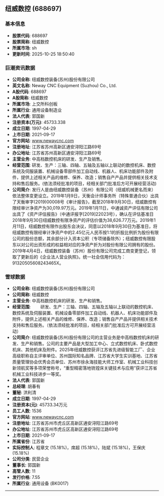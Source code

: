## 纽威数控 (688697)

### 基本信息

- **股票代码**: 688697
- **股票简称**: 纽威数控
- **所属市场**: sh
- **更新时间**: 2025-10-25 18:50:40

### 巨潮资讯数据

- **公司全称**: 纽威数控装备(苏州)股份有限公司
- **英文名称**: Neway CNC Equipment (Suzhou) Co., Ltd.
- **A股代码**: 688697
- **A股简称**: 纽威数控
- **所属市场**: 上交所科创板
- **所属行业**: 通用设备制造业
- **法人代表**: 郭国新
- **注册资本(万元)**: 45733.338
- **成立日期**: 1997-04-29
- **上市日期**: 2021-09-17
- **官方网站**: www.newaycnc.com
- **注册地址**: 江苏省苏州高新区通安浔阳江路69号
- **办公地址**: 江苏省苏州高新区通安浔阳江路69号
- **主营业务**: 中高档数控机床的研发、生产及销售。
- **经营范围**: 研发、生产：三轴、四轴、五轴及五轴以上联动的数控机床、数控系统及伺服装置、机械设备零部件加工自动线、机器人、机床功能部件及附件，提供上述相关产品的维修、保养、改造；销售自产产品并提供相关技术支持和售后服务。(依法须经批准的项目，经相关部门批准后方可开展经营活动)
- **公司简介**: 发行人是由纽威数控装备（苏州）有限公司（纽威机械更名而来）依法整体变更设立。2019年1月9日，天衡会计师事务所（特殊普通合伙）出具了天衡审字(2019)00008号《审计报告》，截至2018年9月30日，纽威数控有限经审计净资产为30,019.97万元。2019年1月11日，中通诚资产评估有限公司出具了《资产评估报告》（中通评报字[2019]22023号），确认在评估基准日2018年9月30日纽威数控有限净资产的评估价值为38,626.77万元。2019年1月11日，纽威数控有限作出股东会决议，同意以2018年9月30日为基准日，将纽威数控有限经审计净资产中的2.45亿元人民币按1:1的折股比例折为股份有限公司的股份总额，其余部分计入资本公积（专项储备除外）；纽威数控有限股东以对公司出资形成的权益相对应的净资产折为对股份有限公司拥有的股份。2019年4月4日，纽威数控装备（苏州）股份有限公司完成工商变更登记，领取了更新后的《企业法人营业执照》。统一社会信用代码为：91320505608243465X。

### 雪球数据

- **公司全称**: 纽威数控装备(苏州)股份有限公司
- **公司简称**: 纽威数控
- **主营业务**: 中高档数控机床的研发、生产和销售。
- **经营范围**: 　　研发、生产：三轴、四轴、五轴及五轴以上联动的数控机床、数控系统及伺服装置、机械设备零部件加工自动线、机器人、机床功能部件及附件，提供上述相关产品的维修、保养、改造；销售自产产品并提供相关技术支持和售后服务。（依法须经批准的项目，经相关部门批准后方可开展经营活动）
- **公司简介**: 纽威数控装备(苏州)股份有限公司的主营业务是中高档数控机床的研发、生产和销售。公司的主要产品是大型加工中心、立式数控机床、卧式数控机床、其他机床及附件。2025年纽威数控获评江苏省先进级智能工厂、企业高级职称自主评审单位、苏州国际知名品牌、江苏省大学生实训基地、江苏省质量管理协会优秀会员单位、苏州市徐永海技能大师工作室、机械工业科技创新领航奖等多项荣誉称号，“重型精密落地铣镗床关键技术与应用”获评江苏省机械工业科技进步一等奖。
- **法人代表**: 郭国新
- **总经理**: 胡春有
- **董秘**: 洪利清
- **成立日期**: 1997-04-29
- **注册资本(元)**: 45733.34万元
- **员工人数**: 1536
- **官方网站**: www.newaycnc.com
- **注册地址**: 江苏省苏州市虎丘区高新区通安浔阳江路69号
- **办公地址**: 江苏省苏州市虎丘区高新区通安浔阳江路69号
- **上市日期**: 2021-09-17
- **所属省份**: 江苏省
- **实际控制人**: 程章文 (15.18%)，席超 (15.18%)，陆斌 (15.18%)，王保庆 (15.18%)
- **公司分类**: 民营企业
- **董事长**: 郭国新
- **高管人数**: 11
- **发行价格**: 7.55
- **所属行业**: 通用设备 (BK0017)

---